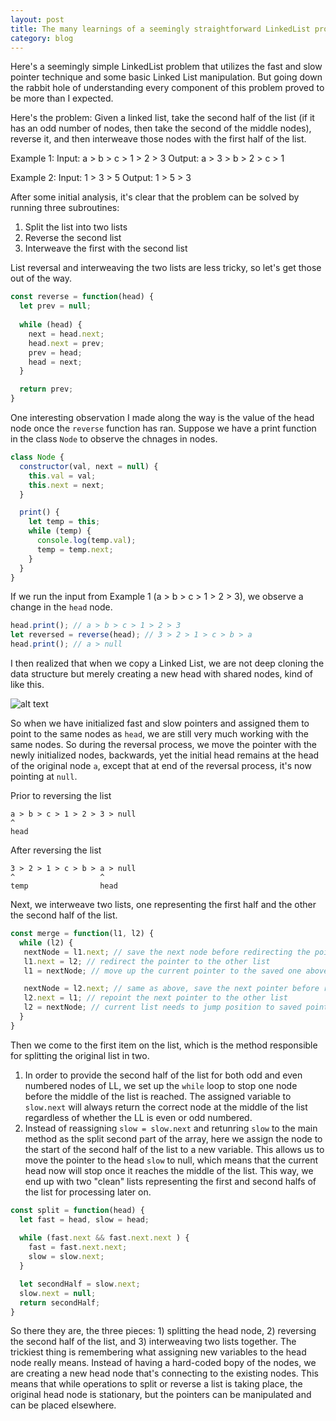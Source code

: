 ```yaml
---
layout: post
title: The many learnings of a seemingly straightforward LinkedList problem
category: blog
---
```


Here's a seemingly simple LinkedList problem that utilizes the fast and slow pointer technique and some basic Linked List manipulation. But going down the rabbit hole of understanding every component of this problem proved to be more than I expected.

Here's the problem: Given a linked list, take the second half of the list (if it has an odd number of nodes, then take the second of the middle nodes), reverse it, and then interweave those nodes with the first half of the list.

Example 1:
Input: a > b > c > 1 > 2 > 3
Output: a > 3 > b > 2 > c > 1

Example 2:
Input: 1 > 3 > 5
Output: 1 > 5 > 3

After some initial analysis, it's clear that the problem can be solved by running three subroutines:
1. Split the list into two lists
2. Reverse the second list
3. Interweave the first with the second list

List reversal and interweaving the two lists are less tricky, so let's get those out of the way.

```javascript
const reverse = function(head) {
  let prev = null;
  
  while (head) {
    next = head.next;
    head.next = prev;
    prev = head;
    head = next;
  }

  return prev;
}
```

One interesting observation I made along the way is the value of the head node once the `reverse` function has ran. Suppose we have a print function in the class `Node` to observe the chnages in nodes.

```javascript
class Node {
  constructor(val, next = null) {
    this.val = val;
    this.next = next;
  }

  print() {
    let temp = this;
    while (temp) {
      console.log(temp.val);
      temp = temp.next;
    }
  }
}
```

If we run the input from Example 1 (a > b > c > 1 > 2 > 3), we observe a change in the `head` node.

```javascript
head.print(); // a > b > c > 1 > 2 > 3
let reversed = reverse(head); // 3 > 2 > 1 > c > b > a
head.print(); // a > null
```

I then realized that when we copy a Linked List, we are not deep cloning the data structure but merely creating a new head with shared nodes, kind of like this.

![alt text](https://i.stack.imgur.com/e1jOQ.png "Linked List")

So when we have initialized fast and slow pointers and assigned them to point to the same nodes as `head`, we are still very much working with the same nodes. So during the reversal process, we move the pointer with the newly initialized nodes, backwards, yet the initial head remains at the head of the original node `a`, except that at end of the reversal process, it's now pointing at `null`.

Prior to reversing the list
```
a > b > c > 1 > 2 > 3 > null
^
head
```

After reversing the list
```
3 > 2 > 1 > c > b > a > null
^                   ^
temp                head
```

Next, we interweave two lists, one representing the first half and the other the second half of the list.

```javascript
const merge = function(l1, l2) {
  while (l2) {
   nextNode = l1.next; // save the next node before redirecting the pointer
   l1.next = l2; // redirect the pointer to the other list
   l1 = nextNode; // move up the current pointer to the saved one above

   nextNode = l2.next; // same as above, save the next pointer before repointing the pointer
   l2.next = l1; // repoint the next pointer to the other list
   l2 = nextNode; // current list needs to jump position to saved pointer above
  }
}
```

Then we come to the first item on the list, which is the method responsible for splitting the original list in two.

1. In order to provide the second half of the list for both odd and even numbered nodes of LL, we set up the `while` loop to stop one node before the middle of the list is reached. The assigned variable to `slow.next` will always return the correct node at the middle of the list regardless of whether the LL is even or odd numbered. 
2. Instead of reassigning `slow = slow.next` and retunring `slow` to the main method as the split second part of the array, here we assign the node to the start of the second half of the list to a new variable. This allows us to move the pointer to the head `slow` to null, which means that the current head now will stop once it reaches the middle of the list. This way, we end up with two "clean" lists representing the first and second halfs of the list for processing later on.

```javascript
const split = function(head) {
  let fast = head, slow = head;
  
  while (fast.next && fast.next.next ) {
    fast = fast.next.next;
    slow = slow.next;
  }

  let secondHalf = slow.next;
  slow.next = null;
  return secondHalf;
}
```

So there they are, the three pieces: 1) splitting the head node, 2) reversing the second half of the list, and 3) interweaving two lists together. The trickiest thing is remembering what assigning new variables to the head node really means. Instead of having a hard-coded bopy of the nodes, we are creating a new head node that's connecting to the existing nodes. This means that while operations to split or reverse a list is taking place, the original head node is stationary, but the pointers can be manipulated and can be placed elsewhere.